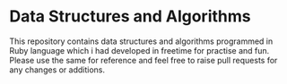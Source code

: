 # Data Structures and Algorithms
This repository contains data structures and algorithms programmed in Ruby language which i had developed in freetime for practise and fun. Please use the same for reference and feel free to raise pull requests for any changes or additions.